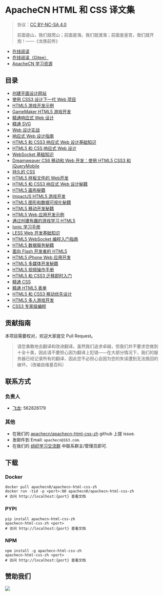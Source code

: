 # ApacheCN HTML 和 CSS 译文集

> 协议：[CC BY-NC-SA 4.0](http://creativecommons.org/licenses/by-nc-sa/4.0/)
> 
> 前面是山，我们就爬山；前面是海，我们就渡海；前面是皇宫，我们就开炮！——《龙族前传》

* [在线阅读](https://htcs.apachecn.org)
* [在线阅读（Gitee）](https://apachecn.gitee.io/doc-template/)
* [ApacheCN 学习资源](http://docs.apachecn.org/)

## 目录

+   [创建平面设计网站](docs/create-flat-design-website/SUMMARY.md)
+   [使用 CSS3 设计下一代 Web 项目](docs/design-next-gen-web-proj-css3/SUMMARY.md)
+   [HTML5 游戏开发示例](docs/h5-game-dev-exam/SUMMARY.md)
+   [GameMaker HTML5 游戏开发](docs/h5-game-dev-gamemaker/SUMMARY.md)
+   [精通响应式 Web 设计](docs/master-res-web-design/SUMMARY.md)
+   [精通 SVG](docs/master-svg/SUMMARY.md)
+   [Web 设计实战](docs/prac-web-design/SUMMARY.md)
+   [响应式 Web 设计指南](docs/res-web-design-begin-guide/SUMMARY.md)
+   [HTML5 和 CSS3 响应式 Web 设计基础知识](docs/res-web-design-h5-css/SUMMARY.md)
+   [HTML5 和 CSS 响应式 Web 设计](docs/res-web-design-h5c3-essense/SUMMARY.md)
+   [WebSocket 基础知识](docs/ws-essense/SUMMARY.md)
+   [Dreamweaver CS6 移动和 Web 开发：使用 HTML5 CSS3 和 jQueryMobile](docs/dw-cs6-mobi-web-dev-h5c3-jqmobi/SUMMARY.md)
+   [持久的 CSS](docs/endure-css/SUMMARY.md)
+   [HTML5 样板文件的 Web开发](docs/h5-boiler-web-dev/SUMMARY.md)
+   [HTML5 和 CSS3 响应式 Web 设计秘籍](docs/h5c3-res-web-design-cb/SUMMARY.md)
+   [HTML5 画布秘籍](docs/h5-canvas-cb/SUMMARY.md)
+   [ImpactJS HTML5 游戏开发](docs/h5-game-dev-impact/SUMMARY.md)
+   [HTML5 图形和数据可视化秘籍](docs/h5-graph-datavis-cb/SUMMARY.md)
+   [HTML5 移动开发秘籍](docs/h5-mobi-dev-cb/SUMMARY.md)
+   [HTML5 Web 应用开发示例](docs/h5-web-app-dev-exam/SUMMARY.md)
+   [通过创建有趣的游戏学习 HTML5](docs/learn-h5-create-fun-game/SUMMARY.md)
+   [Ionic 学习手册](docs/learn-ionic/SUMMARY.md)
+   [LESS Web 开发基础知识](docs/less-web-dev-essense/SUMMARY.md)
+   [HTML5 WebSocket 编程入门指南](docs/get-start-h5-ws-prog/SUMMARY.md)
+   [HTML5 数据服务秘籍](docs/h5-data-svc-cb/SUMMARY.md)
+   [面向 Flash 开发者的 HTML5](docs/h5-flash-dev/SUMMARY.md)
+   [HTML5 iPhone Web 应用开发](docs/h5-iphone-web-app-dev/SUMMARY.md)
+   [HTML5 多媒体开发秘籍](docs/h5-multimedia-dev-cb/SUMMARY.md)
+   [HTML5 视频操作手册](docs/h5-video-howto/SUMMARY.md)
+   [HTML5 和 CSS3 迁移即时入门](docs/ins-migrant-h5c3-howto/SUMMARY.md)
+   [精通 CSS](docs/master-css/SUMMARY.md)
+   [精通 HTML5 表单](docs/master-h5-form/SUMMARY.md)
+   [HTML5 和 CSS3 移动优先设计](docs/mobi-first-design-h5c3/SUMMARY.md)
+   [HTML5 多人游戏开发](docs/multiplayer-game-dev-h5/SUMMARY.md)
+   [CSS3 专家级编程](docs/prof-c3/SUMMARY.md)

## 贡献指南

本项目需要校对，欢迎大家提交 Pull Request。

> 请您勇敢地去翻译和改进翻译。虽然我们追求卓越，但我们并不要求您做到十全十美，因此请不要担心因为翻译上犯错——在大部分情况下，我们的服务器已经记录所有的翻译，因此您不必担心会因为您的失误遭到无法挽回的破坏。（改编自维基百科）

## 联系方式

### 负责人

* [飞龙](https://github.com/wizardforcel): 562826179

### 其他

*   在我们的 [apachecn/apachecn-html-css-zh](https://github.com/apachecn/apachecn-html-css-zh) github 上提 issue.
*   发邮件到 Email: `apachecn@163.com`.
*   在我们的 [组织学习交流群](http://www.apachecn.org/organization/348.html) 中联系群主/管理员即可.

## 下载

### Docker

```
docker pull apachecn0/apachecn-html-css-zh
docker run -tid -p <port>:80 apachecn0/apachecn-html-css-zh
# 访问 http://localhost:{port} 查看文档
```

### PYPI

```
pip install apachecn-html-css-zh
apachecn-html-css-zh <port>
# 访问 http://localhost:{port} 查看文档
```

### NPM

```
npm install -g apachecn-html-css-zh
apachecn-html-css-zh <port>
# 访问 http://localhost:{port} 查看文档
```

## 赞助我们

![](http://data.apachecn.org/img/about/donate.jpg)
